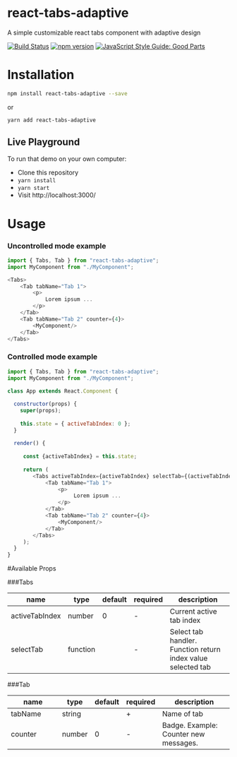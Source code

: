 # react-tabs-adaptive 

A simple customizable react tabs component with adaptive design

[![Build Status](https://travis-ci.com/nikita-slb/react-tabs-adaptive.svg?branch=master)](https://travis-ci.com/nikita-slb/react-tabs-adaptive) [![npm version](https://badge.fury.io/js/react-tabs-adaptive.svg)](https://badge.fury.io/js/react-tabs-adaptive) [![JavaScript Style Guide: Good Parts](https://img.shields.io/badge/code%20style-goodparts-brightgreen.svg?style=flat)](https://github.com/dwyl/goodparts "JavaScript The Good Parts")


# Installation

```sh
npm install react-tabs-adaptive --save
```

or

```sh
yarn add react-tabs-adaptive
```

## Live Playground

To run that demo on your own computer:
* Clone this repository
* `yarn install`
* `yarn start`
* Visit http://localhost:3000/

# Usage

### Uncontrolled mode example

```js
import { Tabs, Tab } from "react-tabs-adaptive";
import MyComponent from "./MyComponent";

<Tabs>
    <Tab tabName="Tab 1">
        <p>
            Lorem ipsum ...
        </p>
    </Tab>
    <Tab tabName="Tab 2" counter={4}>
        <MyComponent/>
    </Tab>
</Tabs>
```

### Controlled mode example

```js
import { Tabs, Tab } from "react-tabs-adaptive";
import MyComponent from "./MyComponent";
        
class App extends React.Component {

  constructor(props) {
    super(props);
    
    this.state = { activeTabIndex: 0 };
  }
  
  render() {
  
     const {activeTabIndex} = this.state;
  
     return (
        <Tabs activeTabIndex={activeTabIndex} selectTab={(activeTabIndex)=>this.setState({activeTabIndex})}>
            <Tab tabName="Tab 1">
                <p>
                     Lorem ipsum ...
                </p>
            </Tab>
            <Tab tabName="Tab 2" counter={4}>
                <MyComponent/>
            </Tab>
        </Tabs>
     );
  }
}
```

#Available Props

###Tabs

<table class="table table-bordered table-striped">
    <thead>
    <tr>
        <th style="width: 100px;">name</th>
        <th style="width: 50px;">type</th>
        <th style="width: 50px;">default</th>
        <th style="width: 40px;">required</th>
        <th>description</th>
    </tr>
    </thead>
    <tbody>
        <tr>
          <td>activeTabIndex</td>
          <td>number</td>
          <td>0</td>
          <td>-</td>
          <td>Current active tab index</td>
        </tr>
        <tr>
          <td>selectTab</td>
          <td>function</td>
          <td></td>
          <td>-</td>
          <td>Select tab handler. Function return index value selected tab</td>
         </tr>
    </tbody>
</table>

###Tab

<table class="table table-bordered table-striped">
    <thead>
    <tr>
        <th style="width: 100px;">name</th>
        <th style="width: 50px;">type</th>
        <th style="width: 50px;">default</th>
        <th style="width: 40px;">required</th>
        <th>description</th>
    </tr>
    </thead>
    <tbody>
        <tr>
          <td>tabName</td>
          <td>string</td>
          <td></td>
          <td>+</td>
          <td>Name of tab</td>
        </tr>
        <tr>
          <td>counter</td>
          <td>number</td>
          <td>0</td>
          <td>-</td>
          <td>Badge. Example: Counter new messages.</td>
         </tr>
    </tbody>
</table>